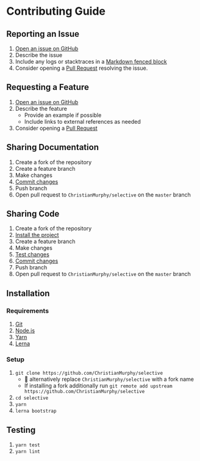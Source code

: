 # Contributing Guide

## Reporting an Issue

1. [Open an issue on GitHub](https://github.com/ChristianMurphy/selective/issues/new)
2. Describe the issue
3. Include any logs or stacktraces in a [Markdown fenced block](https://help.github.com/articles/creating-and-highlighting-code-blocks/)
4. Consider opening a [Pull Request](#sharing-code) resolving the issue.

## Requesting a Feature

1. [Open an issue on GitHub](https://github.com/ChristianMurphy/selective/issues/new)
2. Describe the feature
   - Provide an example if possible
   - Include links to external references as needed
3. Consider opening a [Pull Request](#sharing-code)

## Sharing Documentation

1. Create a fork of the repository
2. Create a feature branch
3. Make changes
4. [Commit changes](https://conventionalcommits.org)
5. Push branch
6. Open pull request to `ChristianMurphy/selective` on the `master` branch

## Sharing Code

1. Create a fork of the repository
2. [Install the project](#installation)
3. Create a feature branch
4. Make changes
5. [Test changes](#testing)
6. [Commit changes](https://conventionalcommits.org)
7. Push branch
8. Open pull request to `ChristianMurphy/selective` on the `master` branch

## Installation

### Requirements

1. [Git](https://git-scm.com/downloads)
2. [Node.js](https://nodejs.org/en/download/)
3. [Yarn](https://yarnpkg.com/en/docs/install)
4. [Lerna](https://lernajs.io)

### Setup

1. `git clone https://github.com/ChristianMurphy/selective`
   - :notebook: alternatively replace `ChristianMurphy/selective` with a fork name
   - If installing a fork additionally run `git remote add upstream https://github.com/ChristianMurphy/selective`
2. `cd selective`
3. `yarn`
4. `lerna bootstrap`

## Testing

1. `yarn test`
2. `yarn lint`
